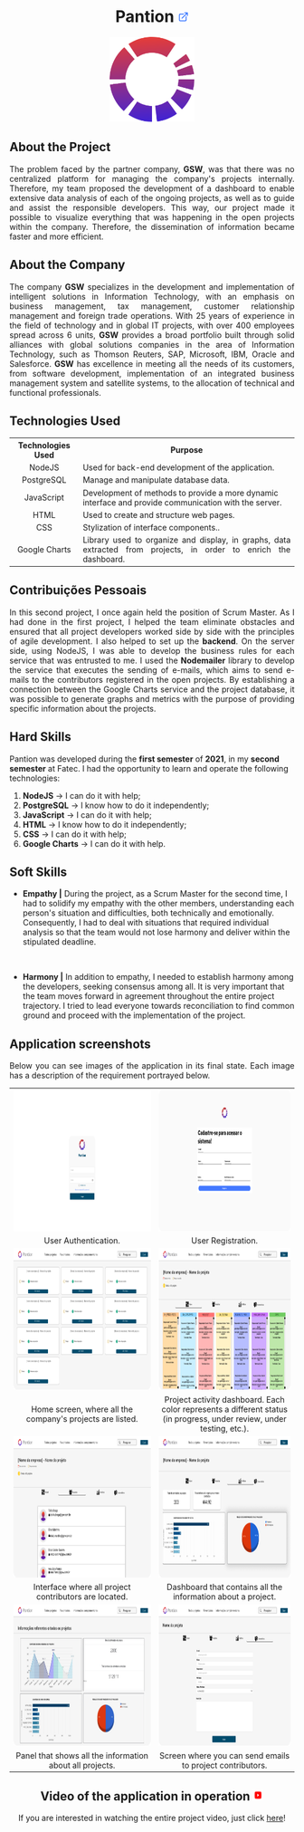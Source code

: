 <h1 align="center"><b>Pantion <a href="https://github.com/ThomasPalma1/FatecAPI-02"><img src="/docs/assets/external-link.svg"  width="19" height="19"></a>
</h1></b>

<p align="center"> 
   <img src="/docs/FatecAPI-02/pantion.svg" width="150" height="150">
</p>

## **About the Project**

<p align="justify">The problem faced by the partner company, <b>GSW</b>, was that there was no centralized platform for managing the company's projects internally. Therefore, my team proposed the development of a dashboard to enable extensive data analysis of each of the ongoing projects, as well as to guide and assist the responsible developers. This way, our project made it possible to visualize everything that was happening in the open projects within the company. Therefore, the dissemination of information became faster and more efficient.</p>

## **About the Company**

<p align="justify">The company <b>GSW</b> specializes in the development and implementation of intelligent solutions in Information Technology, with an emphasis on business management, tax management, customer relationship management and foreign trade operations. With 25 years of experience in the field of technology and in global IT projects, with over 400 employees spread across 6 units, <b>GSW</b> provides a broad portfolio built through solid alliances with global solutions companies in the area of ​​Information Technology, such as Thomson Reuters, SAP, Microsoft, IBM, Oracle and Salesforce. <b>GSW</b> has excellence in meeting all the needs of its customers, from software development, implementation of an integrated business management system and satellite systems, to the allocation of technical and functional professionals.</p>

## **Technologies Used**

<table>
    <tr>
        <th>Technologies Used</th>
        <th>Purpose</th>
    </tr>
    <tr>
        <td align="center">NodeJS</td>
        <td align="left">Used for back-end development of the application.</td>
    </tr>
    <tr>
        <td align="center">PostgreSQL</td>
        <td align="left">Manage and manipulate database data.</td>
    </tr>
    <tr>
        <td align="center">JavaScript</td>
        <td align="left">Development of methods to provide a more dynamic interface and provide communication with the server.</td>
    </tr>
    <tr>
        <td align="center">HTML</td>
        <td align="left">Used to create and structure web pages.</td>
    </tr>
    <tr>
        <td align="center">CSS</td>
        <td align="justify">Stylization of interface components..</td>
    </tr>
    <tr>
        <td align="center">Google Charts</td>
        <td align="justify">Library used to organize and display, in graphs, data extracted from projects, in order to enrich the dashboard.</td>
    </tr>
</table>

## **Contribuições Pessoais**

<p align="justify">In this second project, I once again held the position of Scrum Master. As I had done in the first project, I helped the team eliminate obstacles and ensured that all project developers worked side by side with the principles of agile development. I also helped to set up the <b>backend</b>. On the server side, using NodeJS, I was able to develop the business rules for each service that was entrusted to me. I used the <b>Nodemailer</b> library to develop the service that executes the sending of e-mails, which aims to send e-mails to the contributors registered in the open projects. By establishing a connection between the Google Charts service and the project database, it was possible to generate graphs and metrics with the purpose of providing specific information about the projects.</p>

## **Hard Skills**

Pantion was developed during the **first semester** of **2021**, in my **second semester** at Fatec. I had the opportunity to learn and operate the following technologies:

  1.  **NodeJS** &#8594; I can do it with help;
  2.  **PostgreSQL** &#8594; I know how to do it independently;
  3.  **JavaScript** &#8594; I can do it with help;
  4.  **HTML** &#8594; I know how to do it independently;
  5.  **CSS** &#8594; I can do it with help;
  6.  **Google Charts** &#8594; I can do it with help.

## **Soft Skills**

* **Empathy |** During the project, as a Scrum Master for the second time, I had to solidify my empathy with the other members, understanding each person's situation and difficulties, both technically and emotionally. Consequently, I had to deal with situations that required individual analysis so that the team would not lose harmony and deliver within the stipulated deadline.

<br>

* **Harmony |** In addition to empathy, I needed to establish harmony among the developers, seeking consensus among all. It is very important that the team moves forward in agreement throughout the entire project trajectory. I tried to lead everyone towards reconciliation to find common ground and proceed with the implementation of the project.

## **Application screenshots**

<p align="justify">Below you can see images of the application in its final state. Each image has a description of the requirement portrayed below.</p>

<table>
   <tr>
      <td width="455"><img src="/docs/FatecAPI-02/login_screen.png" width="450" height="250" /></td>
      <td width="455"><img src="/docs/FatecAPI-02/register_screen.png" width="450" height="250" /></td>
   </tr>
   <tr>
      <td align="center">User Authentication.</td>
      <td align="center">User Registration.</td>
   </tr>
   <tr>
      <td><img src="/docs/FatecAPI-02/home_screen.png" width="450" height="250"/></td>
      <td><img src="/docs/FatecAPI-02/project_screen.png" width="450" height="250" /></td>
   </tr>
   <tr>
      <td align="center">Home screen, where all the company's projects are listed.</td>
      <td align="center">Project activity dashboard. Each color represents a different status (in progress, under review, under testing, etc.).</td>
   </tr>
   <tr>
      <td><img src="/docs/FatecAPI-02/project-user_screen.png" width="450" height="250" /></td>
      <td><img src="/docs/FatecAPI-02/chart-about-project-activities_screen.png" width="450" height="250" /></td>
   </tr>
   <tr>
      <td align="center">Interface where all project contributors are located.</td>
      <td align="center">Dashboard that contains all the information about a project.</td>
   </tr>
   <tr>
      <td><img src="/docs/FatecAPI-02/chart-about-all-projects_screen.png" width="450" height="250" /></td>
      <td><img src="/docs/FatecAPI-02/add-comment_screen.png" width="450" height="250"/></td>
   </tr>
   <tr>
      <td align="center">Panel that shows all the information about all projects.</td>
      <td align="center">Screen where you can send emails to project contributors.</td>
   </tr>
</table>

<h2 align="center">Video of the application in operation <img src="/docs/assets/youtube-icon.svg"  width="19" height="19"></h1>

<p align="center">If you are interested in watching the entire project video, just click <a href="https://youtu.be/jk3iHov3_ak">here</a>!